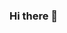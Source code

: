 ### Hi there 👋

<!--
**Yusufdmrc/Yusufdmrc** is a ✨ _special_ ✨ repository because its `README.md` (this file) appears on your GitHub profile.

Here are some ideas to get you started:

- 🔭 I’m currently working on front-end web development
- 🌱 I’m currently learning vanilla.js
- 📫 How to reach me: https://www.linkedin.com/in/yusuf-demirci-9846141bb/
-->

